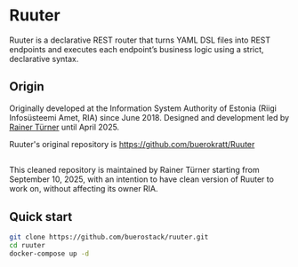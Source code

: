 # Ruuter

Ruuter is a declarative REST router that turns YAML DSL files into REST endpoints and executes each endpoint’s business logic using a strict, declarative syntax.

## Origin

Originally developed at the Information System Authority of Estonia (Riigi Infosüsteemi Amet, RIA) since June 2018. Designed and development led by [Rainer Türner](https://www.linkedin.com/in/rainer-t%C3%BCrner-aba66274/) until April 2025.

Ruuter's original repository is https://github.com/buerokratt/Ruuter

## 

This cleaned repository is maintained by Rainer Türner starting from September 10, 2025, with an intention to have clean version of Ruuter to work on, without affecting its owner RIA.

## Quick start

```bash
git clone https://github.com/buerostack/ruuter.git
cd ruuter
docker-compose up -d
```
